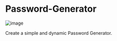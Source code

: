 # Password-Generator
![image](https://github.com/Spidy32/Password-Generator/assets/108721928/8e984783-dbee-46f5-ac66-44c8da2a38e3)

Create a simple and dynamic Password Generator.
